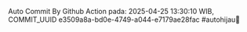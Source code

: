 Auto Commit By Github Action pada: 2025-04-25 13:30:10 WIB, COMMIT_UUID e3509a8a-bd0e-4749-a044-e7179ae28fac #autohijau🗿
